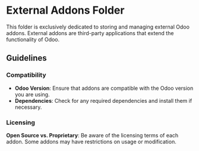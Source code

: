 # External Addons Folder

This folder is exclusively dedicated to storing and managing external Odoo addons.
External addons are third-party applications that extend the functionality of Odoo.

## Guidelines

### Compatibility

- **Odoo Version**: Ensure that addons are compatible with the Odoo version you are
  using.
- **Dependencies**: Check for any required dependencies and install them if necessary.

### Licensing

**Open Source vs. Proprietary**: Be aware of the licensing terms of each addon. Some
addons may have restrictions on usage or modification.
